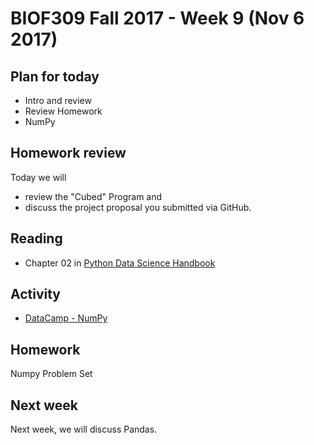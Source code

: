 
# BIOF309 Fall 2017 - Week 9 (Nov 6 2017)

## Plan for today

* Intro and review
* Review Homework
* NumPy

## Homework review

Today we will
* review the "Cubed" Program and
* discuss the project proposal you submitted via GitHub.

## Reading

* Chapter 02 in [Python Data Science Handbook](https://github.com/jakevdp/PythonDataScienceHandbook/tree/master/notebooks)

## Activity

* [DataCamp - NumPy](https://campus.datacamp.com/courses/intro-to-python-for-data-science/chapter-4-numpy)

## Homework

Numpy Problem Set

## Next week

Next week, we will discuss Pandas.
